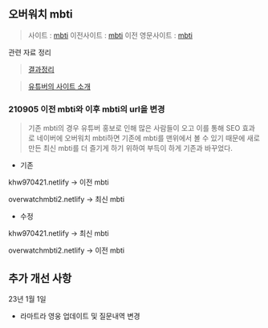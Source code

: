 ## 오버워치 mbti 

>사이트 : [mbti](https://khw970421-mbti.netlify.app/)
>이전사이트 : [mbti](https://overwatchmbti2.netlify.app/)
>이전 영문사이트 : [mbti](https://overwatchmbtieng.netlify.app/)

관련 자료 정리

> [결과정리](https://velog.io/@khw970421/%EC%98%A4%EB%B2%84%EC%9B%8C%EC%B9%98-mbti%EC%99%80-Kakao-adfit)

>[유튜버의 사이트 소개](https://www.youtube.com/watch?v=Fzn4rghj7H8&t=1s)


### 210905 이전 mbti와 이후 mbti의 url을 변경
>기존 mbti의 경우 유튜버 홍보로 인해 많은 사람들이 오고 이를 통해 SEO 효과로 네이버에 오버워치 mbti하면 기존에 mbti를 맨위에서 볼 수 있기 때문에 새로 만든 최신 mbti를 더 즐기게 하기 위하여 부득이 하게 기존과 바꾸었다. 


* 기존

khw970421.netlify ->  이전 mbti

overwatchmbti2.netlify -> 최신 mbti

* 수정

khw970421.netlify ->  최신 mbti

overwatchmbti2.netlify -> 이전 mbti

## 추가 개선 사항
23년 1월 1일
- 라마트라 영웅 업데이트 및 질문내역 변경 
